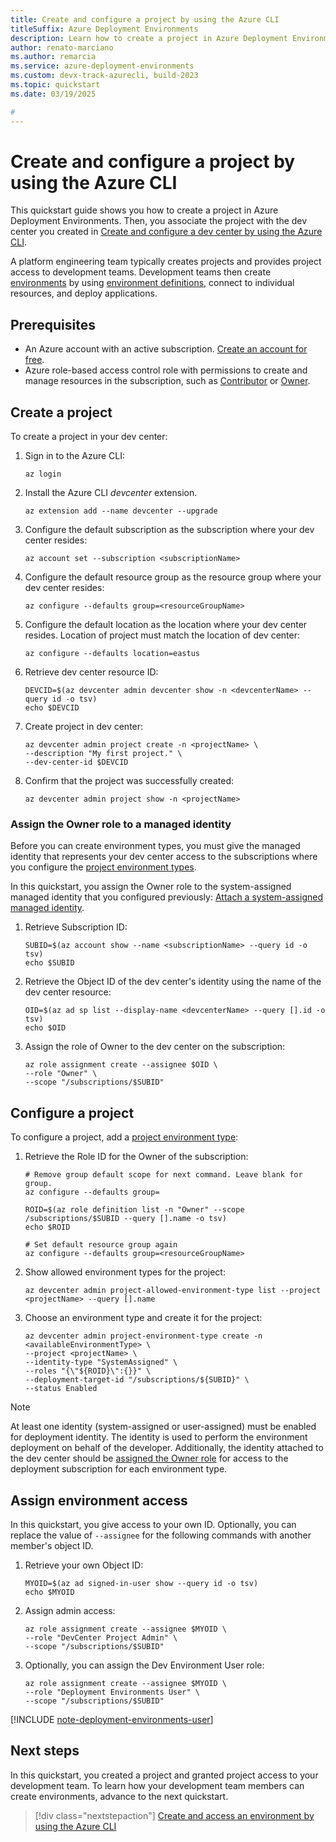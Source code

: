 ```yaml
---
title: Create and configure a project by using the Azure CLI
titleSuffix: Azure Deployment Environments
description: Learn how to create a project in Azure Deployment Environments and associate the project with a dev center using the Azure CLI.
author: renato-marciano
ms.author: remarcia
ms.service: azure-deployment-environments
ms.custom: devx-track-azurecli, build-2023
ms.topic: quickstart
ms.date: 03/19/2025

# 
---
```


# Create and configure a project by using the Azure CLI

This quickstart guide shows you how to create a project in Azure Deployment Environments. Then, you associate the project with the dev center you created in [Create and configure a dev center by using the Azure CLI](how-to-create-configure-dev-center.md).

A platform engineering team typically creates projects and provides project access to development teams. Development teams then create [environments](concept-environments-key-concepts.md#environments) by using [environment definitions](concept-environments-key-concepts.md#environment-definitions), connect to individual resources, and deploy applications.

## Prerequisites

- An Azure account with an active subscription. [Create an account for free](https://azure.microsoft.com/free/?WT.mc_id=A261C142F).
- Azure role-based access control role with permissions to create and manage resources in the subscription, such as [Contributor](../role-based-access-control/built-in-roles.md#contributor) or [Owner](../role-based-access-control/built-in-roles.md#owner).

## Create a project

To create a project in your dev center:

1. Sign in to the Azure CLI:

    ```azurecli
    az login
    ```

1. Install the Azure CLI *devcenter* extension.

   ```azurecli
   az extension add --name devcenter --upgrade
   ```

1. Configure the default subscription as the subscription where your dev center resides:

   ```azurecli
   az account set --subscription <subscriptionName>
   ```

1. Configure the default resource group as the resource group where your dev center resides:

   ```azurecli
   az configure --defaults group=<resourceGroupName>
   ```

1. Configure the default location as the location where your dev center resides. Location of project must match the location of dev center:

   ```azurecli
   az configure --defaults location=eastus
   ```

1. Retrieve dev center resource ID:

    ```azurecli
    DEVCID=$(az devcenter admin devcenter show -n <devcenterName> --query id -o tsv)
    echo $DEVCID
    ```

1. Create project in dev center:

    ```azurecli
    az devcenter admin project create -n <projectName> \
    --description "My first project." \
    --dev-center-id $DEVCID
    ```

1. Confirm that the project was successfully created:

    ```azurecli
    az devcenter admin project show -n <projectName>
    ```

### Assign the Owner role to a managed identity

Before you can create environment types, you must give the managed identity that represents your dev center access to the subscriptions where you configure the [project environment types](concept-environments-key-concepts.md#project-environment-types). 

In this quickstart, you assign the Owner role to the system-assigned managed identity that you configured previously: [Attach a system-assigned managed identity](quickstart-create-and-configure-devcenter.md#attach-a-system-assigned-managed-identity).

1. Retrieve Subscription ID:

    ```azurecli
    SUBID=$(az account show --name <subscriptionName> --query id -o tsv)
    echo $SUBID
    ```

1. Retrieve the Object ID of the dev center's identity using the name of the dev center resource:

    ```azurecli
    OID=$(az ad sp list --display-name <devcenterName> --query [].id -o tsv)
    echo $OID
    ```

1. Assign the role of Owner to the dev center on the subscription:

    ```azurecli
    az role assignment create --assignee $OID \
    --role "Owner" \
    --scope "/subscriptions/$SUBID"
    ```

## Configure a project

To configure a project, add a [project environment type](how-to-configure-project-environment-types.md):

1. Retrieve the Role ID for the Owner of the subscription:

    ```azurecli
    # Remove group default scope for next command. Leave blank for group.
    az configure --defaults group=

    ROID=$(az role definition list -n "Owner" --scope /subscriptions/$SUBID --query [].name -o tsv)
    echo $ROID

    # Set default resource group again
    az configure --defaults group=<resourceGroupName>
    ```

1. Show allowed environment types for the project:

    ```azurecli
    az devcenter admin project-allowed-environment-type list --project <projectName> --query [].name
    ```

1. Choose an environment type and create it for the project:

    ```azurecli
    az devcenter admin project-environment-type create -n <availableEnvironmentType> \
    --project <projectName> \
    --identity-type "SystemAssigned" \
    --roles "{\"${ROID}\":{}}" \
    --deployment-target-id "/subscriptions/${SUBID}" \
    --status Enabled
    ```

> [!NOTE]
> At least one identity (system-assigned or user-assigned) must be enabled for deployment identity. The identity is used to perform the environment deployment on behalf of the developer. Additionally, the identity attached to the dev center should be [assigned the Owner role](how-to-configure-managed-identity.md) for access to the deployment subscription for each environment type.

## Assign environment access

In this quickstart, you give access to your own ID. Optionally, you can replace the value of `--assignee` for the following commands with another member's object ID.

1. Retrieve your own Object ID:

    ```azurecli
    MYOID=$(az ad signed-in-user show --query id -o tsv)
    echo $MYOID
    ```

1. Assign admin access:

    ```azurecli
    az role assignment create --assignee $MYOID \
    --role "DevCenter Project Admin" \
    --scope "/subscriptions/$SUBID"
    ```

1. Optionally, you can assign the Dev Environment User role:

    ```azurecli
    az role assignment create --assignee $MYOID \
    --role "Deployment Environments User" \
    --scope "/subscriptions/$SUBID"
    ```


[!INCLUDE [note-deployment-environments-user](includes/note-deployment-environments-user.md)]

## Next steps

In this quickstart, you created a project and granted project access to your development team. To learn how your development team members can create environments, advance to the next quickstart.

> [!div class="nextstepaction"]
> [Create and access an environment by using the Azure CLI](how-to-create-access-environments.md)
